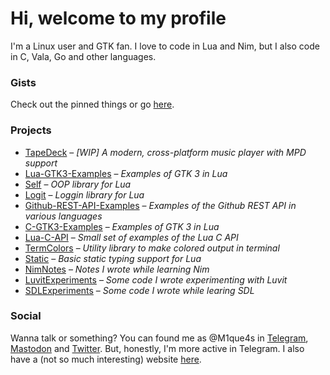 # Hi, welcome to my profile

I'm a Linux user and GTK fan. I love to code in Lua and Nim, but I also code in C, Vala, Go and other languages.

### Gists

Check out the pinned things or go [here](https://gist.github.com/Miqueas).

### Projects

  * [TapeDeck](https://github.com/Miqueas/TapeDeck) &ndash; _\[WIP\] A modern, cross-platform music player with MPD support_
  * [Lua-GTK3-Examples](https://github.com/Miqueas/Lua-GTK3-Examples) &ndash; _Examples of GTK 3 in Lua_
  * [Self](https://github.com/Miqueas/Self) &ndash; _OOP library for Lua_
  * [Logit](https://github.com/Miqueas/Logit) &ndash; _Loggin library for Lua_
  * [Github-REST-API-Examples](https://github.com/Miqueas/Github-REST-API-Examples) &ndash; _Examples of the Github REST API in various languages_
  * [C-GTK3-Examples](https://github.com/Miqueas/C-GTK3-Examples) &ndash; _Examples of GTK 3 in Lua_
  * [Lua-C-API](https://github.com/Miqueas/Lua-C-API) &ndash; _Small set of examples of the Lua C API_
  * [TermColors](https://github.com/Miqueas/TermColors) &ndash; _Utility library to make colored output in terminal_
  * [Static](https://github.com/Miqueas/Static) &ndash; _Basic static typing support for Lua_
  * [NimNotes](https://github.com/Miqueas/NimNotes) &ndash; _Notes I wrote while learning Nim_
  * [LuvitExperiments](https://github.com/Miqueas/LuvitExperiments) &ndash; _Some code I wrote experimenting with Luvit_
  * [SDLExperiments](https://github.com/Miqueas/SDLExperiments) &ndash; _Some code I wrote while learing SDL_

### Social

Wanna talk or something? You can found me as @M1que4s in [Telegram](https://t.me/M1que4s), [Mastodon](https://mas.to/@M1que4s) and [Twitter](https://twitter.com/M1que4s). But, honestly, I'm more active in Telegram. I also have a (not so much interesting) website [here](https://miqueas.github.io).